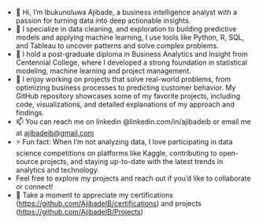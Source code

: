 - 👋 Hi, I’m Ibukunoluwa Ajibade, a business intelligence analyst with a passion for turning data into deep actionable insights.
- 👀 I specialize in data cleaning, and exploration to building predictive models and applying machine learning, I use tools like Python, R, SQL, and Tableau to uncover patterns and solve complex problems.
- 🌱 I hold a post-graduate diploma in Business Analytics and Insight from Centennial College, where I developed a strong foundation in statistical modeling, machine learning and project management.
- 💞️ I enjoy working on projects that solve real-world problems, from optimizing business processes to predicting customer behavior. My GitHub repository showcases some of my favorite projects, including code, visualizations, and detailed explanations of my approach and findings.
- 📫 You can reach me on linkedin @linkedin.com/in/ajibadeib or email me at ajibadeib@gmail.com
- ⚡ Fun fact: When I’m not analyzing data, I love participating in data science competitions on platforms like Kaggle, contributing to open-source projects, and staying up-to-date with the latest trends in analytics and technology.
- Feel free to explore my projects and reach out if you’d like to collaborate or connect!
- 👀 Take a moment to appreciate my certifications (https://github.com/AjibadeIB/certifications) and projects (https://github.com/AjibadeIB/Projects)
<!---
AjibadeIB/AjibadeIB is a ✨ special ✨ repository because its `README.md` (this file) appears on your GitHub profile.
You can click the Preview link to take a look at your changes.
--->
